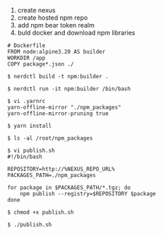 1. create nexus
2. create hosted npm repo
3. add npm bear token realm
4. buld docker and download npm libraries

```
# Dockerfile
FROM node:alpine3.20 AS builder
WORKDIR /app
COPY package*.json ./

$ nerdctl build -t npm:builder .

$ nerdctl run -it npm:builder /bin/bash

$ vi .yarnrc
yarn-offline-mirror "./npm_packages"
yarn-offline-mirror-pruning true

$ yarn install

$ ls -al /root/npm_packages

$ vi publish.sh
#!/bin/bash

REPOSITORY=http://%NEXUS_REPO_URL%
PACKAGES_PATH=./npm_packages

for package in $PACKAGES_PATH/*.tgz; do
    npm publish --registry=$REPOSITORY $package
done

$ chmod +x publish.sh

$ ./publish.sh
```
  
